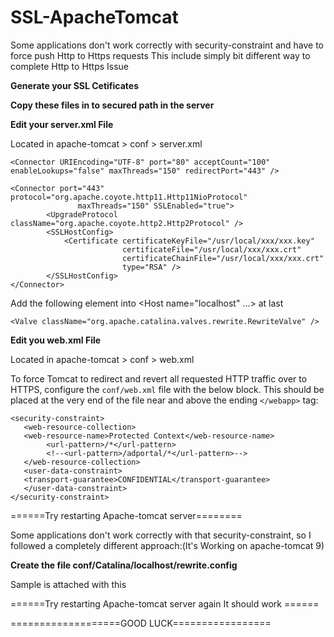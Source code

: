 # SSL-ApacheTomcat
Some applications don't work correctly with security-constraint and have to force push Http to Https requests This include simply bit different way to complete Http to Https Issue

**Generate your SSL Cetificates**

**Copy these files in to secured path in the server**

**Edit your server.xml File**

Located in apache-tomcat > conf > server.xml


```<Connector URIEncoding="UTF-8" port="80" acceptCount="100" enableLookups="false" maxThreads="150" redirectPort="443" />```

```
<Connector port="443" protocol="org.apache.coyote.http11.Http11NioProtocol"
               maxThreads="150" SSLEnabled="true">
        <UpgradeProtocol className="org.apache.coyote.http2.Http2Protocol" />
        <SSLHostConfig>
            <Certificate certificateKeyFile="/usr/local/xxx/xxx.key"
                         certificateFile="/usr/local/xxx/xxx.crt"
                         certificateChainFile="/usr/local/xxx/xxx.crt"
                         type="RSA" />
        </SSLHostConfig>
</Connector>
```

Add the following element into <Host name="localhost" ...> at last


`<Valve className="org.apache.catalina.valves.rewrite.RewriteValve" />`

**Edit you web.xml File** 

Located in apache-tomcat > conf > web.xml

To force Tomcat to redirect and revert all requested HTTP traffic over to HTTPS, configure the `conf/web.xml` file with the below block. 
This should be placed at the very end of the file near and above the ending `</webapp>` tag:


 ```
 <security-constraint>
	<web-resource-collection>
	<web-resource-name>Protected Context</web-resource-name>
         <url-pattern>/*</url-pattern>
         <!--<url-pattern>/adportal/*</url-pattern>-->
	</web-resource-collection>
	<user-data-constraint>
	<transport-guarantee>CONFIDENTIAL</transport-guarantee>
	</user-data-constraint>
 </security-constraint>
 ```


======Try restarting Apache-tomcat server========

Some applications don't work correctly with that security-constraint, so I followed a completely different approach:(It's Working on apache-tomcat 9)

**Create the file conf/Catalina/localhost/rewrite.config** 

Sample is attached with this


======Try restarting Apache-tomcat server again It should work ======

===================GOOD LUCK=================


